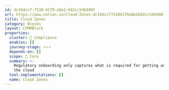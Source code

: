 ```yaml
---
id: dc16dccf-7530-4179-a8e2-b82cc54b990f
url: https://www.notion.so/Cloud-Zones-dc16dccf75304179a8e2b82cc54b990f
title: Cloud Zones
category: Blocks
layout: CFMMBlock
properties:
  cluster: 🔖 Compliance
  enables: []
  journey-stage: ⭐️⭐️⭐️
  depends-on: []
  scope: 🏢 Core
  summary: >-
    Regulatory onboarding only captures what is required for getting acces to
    the cloud
  tool-implementations: []
  name: Cloud Zones
---
```


